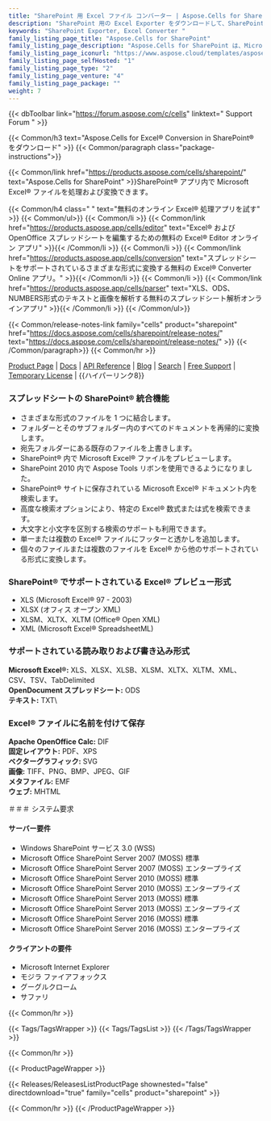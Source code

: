 ```yaml
---
title: "SharePoint 用 Excel ファイル コンバーター | Aspose.Cells for SharePoint"
description: "SharePoint 用の Excel Exporter をダウンロードして、SharePoint ドキュメント ライブラリから直接 Excel スプレッドシートを 8 つ以上のファイル形式に変換します。"
keywords: "SharePoint Exporter, Excel Converter "
family_listing_page_title: "Aspose.Cells for SharePoint"
family_listing_page_description: "Aspose.Cells for SharePoint は、Microsoft SharePoint 内から Microsoft Excel ファイルを変換できる柔軟な Excel スプレッドシート コンバーター アプリです。 SharePoint のネイティブ ファイル形式のサポートに含まれていないいくつかのドキュメント形式をサポートしています。"
family_listing_page_iconurl: "https://www.aspose.cloud/templates/aspose/App_Themes/V3/images/cells/272x272/aspose_cells-for-sharepoint.png"
family_listing_page_selfHosted: "1"
family_listing_page_type: "2"
family_listing_page_venture: "4"
family_listing_page_package: ""
weight: 7
---
```


{{< dbToolbar link="https://forum.aspose.com/c/cells" linktext=" Support Forum " >}}

{{< Common/h3 text="Aspose.Cells for Excel® Conversion in SharePoint® をダウンロード"  >}}
{{< Common/paragraph class="package-instructions">}}

{{< Common/link href="https://products.aspose.com/cells/sharepoint/" text="Aspose.Cells for SharePoint"  >}}SharePoint® アプリ内で Microsoft Excel® ファイルを処理および変換できます。

{{< Common/h4 class=" " text="無料のオンライン Excel® 処理アプリを試す" >}}
{{< Common/ul>}}
{{< Common/li >}} 
{{< Common/link href="https://products.aspose.app/cells/editor" text="Excel® および OpenOffice スプレッドシートを編集するための無料の Excel® Editor オンライン アプリ"  >}}{{< /Common/li >}}
{{< Common/li >}} 
{{< Common/link href="https://products.aspose.app/cells/conversion" text="スプレッドシートをサポートされているさまざまな形式に変換する無料の Excel® Converter Online アプリ。"  >}}{{< /Common/li >}}
{{< Common/li >}} 
{{< Common/link href="https://products.aspose.app/cells/parser" text="XLS、ODS、NUMBERS形式のテキストと画像を解析する無料のスプレッドシート解析オンラインアプリ"  >}}{{< /Common/li >}}
{{< /Common/ul>}}

{{< Common/release-notes-link family="cells" product="sharepoint" href="https://docs.aspose.com/cells/sharepoint/release-notes/" text="https://docs.aspose.com/cells/sharepoint/release-notes/"  >}}
{{< /Common/paragraph>}}
{{< Common/hr >}}

[Product Page](https://products.aspose.com/cells/sharepoint/) | [Docs](https://docs.aspose.com/cells/sharepoint/) | [API Reference](https://reference.aspose.com/cells/) | [Blog](https://blog.aspose.com/category/cells/) | [Search](https://search.aspose.com/) | [Free Support](https://forum.aspose.com/c/cells) | [Temporary License](https://purchase.aspose.com/temporary-license) | {{ハイパーリンク8}}

### スプレッドシートの SharePoint® 統合機能

- さまざまな形式のファイルを 1 つに結合します。
- フォルダーとそのサブフォルダー内のすべてのドキュメントを再帰的に変換します。
- 宛先フォルダーにある既存のファイルを上書きします。
- SharePoint® 内で Microsoft Excel® ファイルをプレビューします。
- SharePoint 2010 内で Aspose Tools リボンを使用できるようになりました。
- SharePoint® サイトに保存されている Microsoft Excel® ドキュメント内を検索します。
- 高度な検索オプションにより、特定の Excel® 数式または式を検索できます。
- 大文字と小文字を区別する検索のサポートも利用できます。
- 単一または複数の Excel® ファイルにフッターと透かしを追加します。
- 個々のファイルまたは複数のファイルを Excel® から他のサポートされている形式に変換します。

### SharePoint® でサポートされている Excel® プレビュー形式

- XLS (Microsoft Excel® 97 - 2003)
- XLSX (オフィス オープン XML)
- XLSM、XLTX、XLTM (Office® Open XML)
- XML (Microsoft Excel® SpreadsheetML)

### サポートされている読み取りおよび書き込み形式

**Microsoft Excel®:** XLS、XLSX、XLSB、XLSM、XLTX、XLTM、XML、CSV、TSV、TabDelimited\
**OpenDocument スプレッドシート:** ODS\
**テキスト:** TXT\

### Excel® ファイルに名前を付けて保存

**Apache OpenOffice Calc:** DIF\
**固定レイアウト:** PDF、XPS\
**ベクターグラフィック:** SVG\
**画像:** TIFF、PNG、BMP、JPEG、GIF\
**メタファイル:** EMF\
**ウェブ:** MHTML

＃＃＃ システム要求

#### サーバー要件

- Windows SharePoint サービス 3.0 (WSS)
- Microsoft Office SharePoint Server 2007 (MOSS) 標準
- Microsoft Office SharePoint Server 2007 (MOSS) エンタープライズ
- Microsoft Office SharePoint Server 2010 (MOSS) 標準
- Microsoft Office SharePoint Server 2010 (MOSS) エンタープライズ
- Microsoft Office SharePoint Server 2013 (MOSS) 標準
- Microsoft Office SharePoint Server 2013 (MOSS) エンタープライズ
- Microsoft Office SharePoint Server 2016 (MOSS) 標準
- Microsoft Office SharePoint Server 2016 (MOSS) エンタープライズ

#### クライアントの要件

- Microsoft Internet Explorer
- モジラ ファイアフォックス
- グーグルクローム
- サファリ

{{< Common/hr >}}

{{< Tags/TagsWrapper >}}
{{< Tags/TagsList >}}
{{< /Tags/TagsWrapper >}}

{{< Common/hr >}}

{{< ProductPageWrapper >}}

<!-- ReleasesListProductPage-->

{{< Releases/ReleasesListProductPage shownested="false"  directdownload="true" family="cells" product="sharepoint" >}}

<!-- /ReleasesListProductPage-->

{{< Common/hr >}}
{{< /ProductPageWrapper >}}

